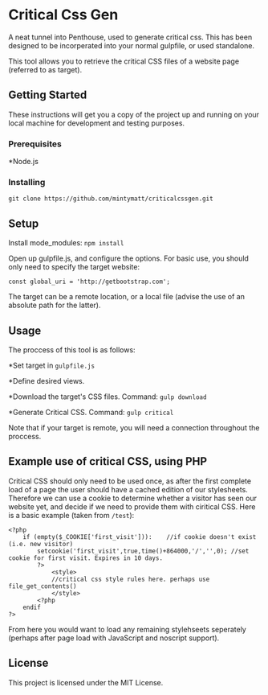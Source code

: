 # Critical Css Gen

A neat tunnel into Penthouse, used to generate critical css. This has been designed to be incorperated into your normal gulpfile, or used standalone.

This tool allows you to retrieve the critical CSS files of a website page (referred to as target).

## Getting Started

These instructions will get you a copy of the project up and running on your local machine for development and testing purposes.

### Prerequisites

*Node.js

### Installing

`git clone https://github.com/mintymatt/criticalcssgen.git`

## Setup

Install mode_modules: `npm install`

Open up gulpfile.js, and configure the options. For basic use, you should only need to specify the target website:

`const global_uri = 'http://getbootstrap.com';`

The target can be a remote location, or a local file (advise the use of an absolute path for the latter).

## Usage

The proccess of this tool is as follows:

*Set target in `gulpfile.js`

*Define desired views.

*Download the target's CSS files. Command: `gulp download`

*Generate Critical CSS.	Command: `gulp critical`


Note that if your target is remote, you will need a connection throughout the proccess.

## Example use of critical CSS, using PHP

Critical CSS should only need to be used once, as after the first complete load of a page the user should have a cached edition of our stylesheets. Therefore we can use a cookie to determine whether a visitor has seen our website yet, and decide if we need to provide them with ciritical CSS. Here is a basic example (taken from `/test`):

```
<?php
	if (empty($_COOKIE['first_visit'])):	//if cookie doesn't exist (i.e. new visitor)
		setcookie('first_visit',true,time()+864000,'/','',0); //set cookie for first visit. Expires in 10 days.
		?>
			<style>
			//critical css style rules here. perhaps use file_get_contents()
			</style>
		<?php
	endif
?>

```
From here you would want to load any remaining stylehseets seperately (perhaps after page load with JavaScript and noscript support).

## License

This project is licensed under the MIT License.
